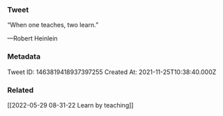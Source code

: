 ### Tweet
“When one teaches, two learn.”

—Robert Heinlein

### Metadata
Tweet ID: 1463819418937397255
Created At: 2021-11-25T10:38:40.000Z

### Related
[[2022-05-29 08-31-22 Learn by teaching]]

